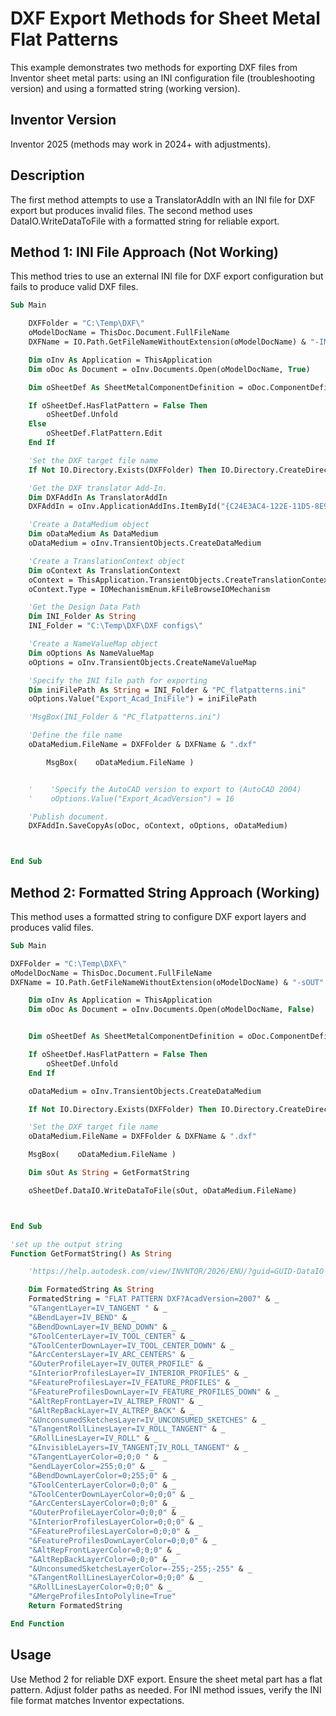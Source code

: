 # DXF Export Methods for Sheet Metal Flat Patterns

This example demonstrates two methods for exporting DXF files from Inventor sheet metal parts: using an INI configuration file (troubleshooting version) and using a formatted string (working version).

## Inventor Version
Inventor 2025 (methods may work in 2024+ with adjustments).

## Description
The first method attempts to use a TranslatorAddIn with an INI file for DXF export but produces invalid files. The second method uses DataIO.WriteDataToFile with a formatted string for reliable export.

## Method 1: INI File Approach (Not Working)
This method tries to use an external INI file for DXF export configuration but fails to produce valid DXF files.

```vb
Sub Main

    DXFFolder = "C:\Temp\DXF\"
    oModelDocName = ThisDoc.Document.FullFileName
    DXFName = IO.Path.GetFileNameWithoutExtension(oModelDocName) & "-INI"

    Dim oInv As Application = ThisApplication
    Dim oDoc As Document = oInv.Documents.Open(oModelDocName, True)

    Dim oSheetDef As SheetMetalComponentDefinition = oDoc.ComponentDefinition

    If oSheetDef.HasFlatPattern = False Then
        oSheetDef.Unfold
    Else
        oSheetDef.FlatPattern.Edit
    End If

    'Set the DXF target file name
    If Not IO.Directory.Exists(DXFFolder) Then IO.Directory.CreateDirectory(DXFFolder)

    'Get the DXF translator Add-In.
    Dim DXFAddIn As TranslatorAddIn
    DXFAddIn = oInv.ApplicationAddIns.ItemById("{C24E3AC4-122E-11D5-8E91-0010B541CD80}")

    'Create a DataMedium object
    Dim oDataMedium As DataMedium
    oDataMedium = oInv.TransientObjects.CreateDataMedium

    'Create a TranslationContext object
    Dim oContext As TranslationContext
    oContext = ThisApplication.TransientObjects.CreateTranslationContext
    oContext.Type = IOMechanismEnum.kFileBrowseIOMechanism

    'Get the Design Data Path
    Dim INI_Folder As String
    INI_Folder = "C:\Temp\DXF\DXF configs\"

    'Create a NameValueMap object
    Dim oOptions As NameValueMap
    oOptions = oInv.TransientObjects.CreateNameValueMap

    'Specify the INI file path for exporting
    Dim iniFilePath As String = INI_Folder & "PC_flatpatterns.ini"
    oOptions.Value("Export_Acad_IniFile") = iniFilePath

    'MsgBox(INI_Folder & "PC_flatpatterns.ini")

    'Define the file name
    oDataMedium.FileName = DXFFolder & DXFName & ".dxf"

        MsgBox(    oDataMedium.FileName )


    '    'Specify the AutoCAD version to export to (AutoCAD 2004)
    '    oOptions.Value("Export_AcadVersion") = 16

    'Publish document.
    DXFAddIn.SaveCopyAs(oDoc, oContext, oOptions, oDataMedium)



End Sub
```

## Method 2: Formatted String Approach (Working)
This method uses a formatted string to configure DXF export layers and produces valid files.

```vb
Sub Main

DXFFolder = "C:\Temp\DXF\"
oModelDocName = ThisDoc.Document.FullFileName
DXFName = IO.Path.GetFileNameWithoutExtension(oModelDocName) & "-sOUT"

    Dim oInv As Application = ThisApplication
    Dim oDoc As Document = oInv.Documents.Open(oModelDocName, False)


    Dim oSheetDef As SheetMetalComponentDefinition = oDoc.ComponentDefinition

    If oSheetDef.HasFlatPattern = False Then
        oSheetDef.Unfold
    End If

    oDataMedium = oInv.TransientObjects.CreateDataMedium

    If Not IO.Directory.Exists(DXFFolder) Then IO.Directory.CreateDirectory(DXFFolder)

    'Set the DXF target file name
    oDataMedium.FileName = DXFFolder & DXFName & ".dxf"

    MsgBox(    oDataMedium.FileName )

    Dim sOut As String = GetFormatString

    oSheetDef.DataIO.WriteDataToFile(sOut, oDataMedium.FileName)



End Sub

'set up the output string
Function GetFormatString() As String

    'https://help.autodesk.com/view/INVNTOR/2026/ENU/?guid=GUID-DataIO

    Dim FormatedString As String
    FormatedString = "FLAT PATTERN DXF?AcadVersion=2007" & _
    "&TangentLayer=IV_TANGENT " & _
    "&BendLayer=IV_BEND" & _
    "&BendDownLayer=IV_BEND_DOWN" & _
    "&ToolCenterLayer=IV_TOOL_CENTER" & _
    "&ToolCenterDownLayer=IV_TOOL_CENTER_DOWN" & _
    "&ArcCentersLayer=IV_ARC_CENTERS" & _
    "&OuterProfileLayer=IV_OUTER_PROFILE" & _
    "&InteriorProfilesLayer=IV_INTERIOR_PROFILES" & _
    "&FeatureProfilesLayer=IV_FEATURE_PROFILES" & _
    "&FeatureProfilesDownLayer=IV_FEATURE_PROFILES_DOWN" & _
    "&AltRepFrontLayer=IV_ALTREP_FRONT" & _
    "&AltRepBackLayer=IV_ALTREP_BACK" & _
    "&UnconsumedSketchesLayer=IV_UNCONSUMED_SKETCHES" & _
    "&TangentRollLinesLayer=IV_ROLL_TANGENT" & _
    "&RollLinesLayer=IV_ROLL" & _
    "&InvisibleLayers=IV_TANGENT;IV_ROLL_TANGENT" & _
    "&TangentLayerColor=0;0;0 " & _
    "&endLayerColor=255;0;0" & _
    "&BendDownLayerColor=0;255;0" & _
    "&ToolCenterLayerColor=0;0;0" & _
    "&ToolCenterDownLayerColor=0;0;0" & _
    "&ArcCentersLayerColor=0;0;0" & _
    "&OuterProfileLayerColor=0;0;0" & _
    "&InteriorProfilesLayerColor=0;0;0" & _
    "&FeatureProfilesLayerColor=0;0;0" & _
    "&FeatureProfilesDownLayerColor=0;0;0" & _
    "&AltRepFrontLayerColor=0;0;0" & _
    "&AltRepBackLayerColor=0;0;0" & _
    "&UnconsumedSketchesLayerColor=-255;-255;-255" & _
    "&TangentRollLinesLayerColor=0;0;0" & _
    "&RollLinesLayerColor=0;0;0" & _
    "&MergeProfilesIntoPolyline=True"
    Return FormatedString

End Function
```

## Usage
Use Method 2 for reliable DXF export. Ensure the sheet metal part has a flat pattern. Adjust folder paths as needed. For INI method issues, verify the INI file format matches Inventor expectations.
